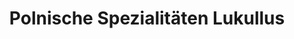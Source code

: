 ---
title: "Polnische Spezialitäten Lukullus"
url: /hamburg/polnische-spezialitaeten-lukullus/
shop: Feinkost
---